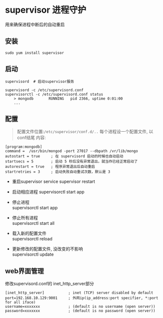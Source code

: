 # supervisor 进程守护

用来确保进程中断后的自动重启

## 安装
```
sudo yum install supervisor
```

## 启动
```
supervisord  # 启动supervisor服务

supervisord -c /etc/supervisord.conf
supervisorctl -c /etc/supervisord.conf status
    > mongodb       RUNNING   pid 2366, uptime 0:01:00
    ...
```

## 配置
> 配置文件位置:```/etc/supervisor/conf.d/..```
> 每个进程设一个配置文件, 以conf结尾
> 内容:
```
[program:mongodb]
command =  /usr/bin/mongod -port 27017 --dbpath /vr/lib/mongo
autostart = true     ; 在 supervisord 启动的时候也自动启动
startsecs = 5        ; 启动 5 秒后没有异常退出，就当作已经正常启动了
autorestart = true   ; 程序异常退出后自动重启
startretries = 3     ; 启动失败自动重试次数，默认是 3
```

- 重启supervisor
    service supervisor restart
    
- 启动相应进程
    supervisorctl start app
    
- 停止进程   
    supervisorctl start app

- 停止所有进程   
    supervisorctl start all
    
- 载入新的配置文件   
    supervisorctl reload
    
- 更新修改的配置文件, 没改变的不影响   
    supervisorctl update
    
## web界面管理

修改supervisord.conf的 inet_http_server部分

```
[inet_http_server]           ; inet (TCP) server disabled by default
port=192.168.10.129:9001     ; 外网ip(ip_address:port specifier, *:port for all iface)
username=xxxxxxx             ; (default is no username (open server))
password=xxxxxxx             ; (default is no password (open server))
```
